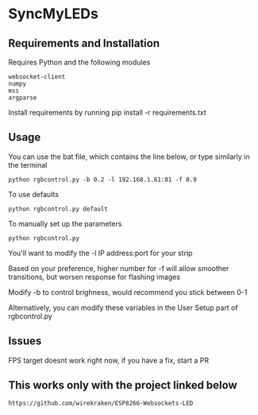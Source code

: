 # SyncMyLEDs

## Requirements and Installation
Requires Python and the following modules

    websocket-client   
    numpy
    mss
    argparse

Install requirements by running pip install -r requirements.txt

## Usage
You can use the bat file, which contains the line below, or type similarly in the terminal

    python rgbcontrol.py -b 0.2 -l 192.168.1.61:81 -f 0.9
    
To use defaults
    
    python rgbcontrol.py default

To manually set up the parameters
    
    python rgbcontrol.py

    
You'll want to modify the -l IP address:port for your strip

Based on your preference, higher number for -f will allow smoother transitions, but worsen response for flashing images

Modify -b to control brighness, would recommend you stick between 0-1


Alternatively, you can modify these variables in the User Setup part of rgbcontrol.py

## Issues
FPS target doesnt work right now, if you have a fix, start a PR

## This works only with the project linked below
    https://github.com/wirekraken/ESP8266-Websockets-LED
